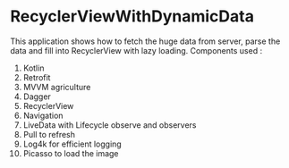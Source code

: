 # RecyclerViewWithDynamicData
This application shows how to fetch the huge data from server, parse the data and fill into RecyclerView with lazy loading.
Components used :
1. Kotlin
2. Retrofit
3. MVVM agriculture
4. Dagger
5. RecyclerView
6. Navigation
7. LiveData with Lifecycle observe and observers
9. Pull to refresh
10. Log4k for efficient logging
11. Picasso to load the image
